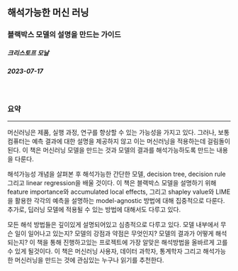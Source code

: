 
## 해석가능한 머신 러닝

### 블랙박스 모델의 설명을 만드는 가이드
##### 크리스토프 모날
##### 2023-07-17

<br>

### 요약
---
머신러닝은 제품, 실행 과정, 연구를 향상할 수 있는 가능성을 가지고 있다. 그러나, 보통 컴퓨터는 예측 결과에 대한 설명을 제공하지 않고 이는 머신러닝을 적용하는데 걸림돌이 된다. 이 책은 머신러닝 모델을 만드는 것과 모델의 결과를 해석가능하도록 만드는 내용을 다룬다. 

해석가능성 개념을 살펴본 후 해석가능한 간단한 모델, decision tree, decision rule 그리고 linear regression을 배울 것이다. 이 책은 블랙박스 모델을 설명하기 위해 feature importance와 accumulated local effects, 그리고 shapley value와 LIME을 활용한 각각의 예측을 설명하는 model-agnostic 방법에 대해 집중적으로 다룬다. 추가로, 딥러닝 모델에 적용될 수 있는 방법에 대해서도 다루고 있다. 

모든 해석 방법들은 깊이있게 설명되어있고 심층적으로 다루고 있다. 모델 내부에서 무슨 일이 일어나고 있는지? 모델의 강점과 약점은 무엇인지? 모델의 결과가 어떻게 해석되는지? 이 책을 통해 진행하고있는 프로젝트에 가장 알맞은 해석방법을 올바르게 고를 수 있게 될것이다. 이 책은 머신러닝 사용자, 데이터 과학자, 통계학자 그리고 해석가능한 머신러닝을 만드는 것에 관심있는 누구나 읽기를 추천한다. 
